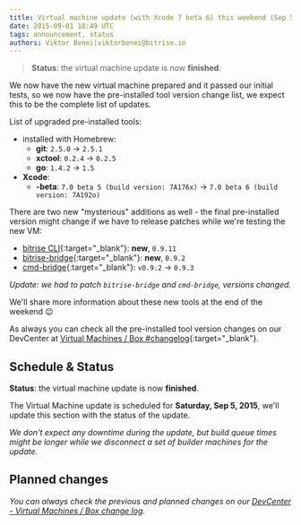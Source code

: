 ```yaml
---
title: Virtual machine update (with Xcode 7 beta 6) this weekend (Sep 5)
date: 2015-09-01 18:49 UTC
tags: announcement, status
authors: Viktor Benei|viktorbenei@bitrise.io
---
```


> **Status**: the virtual machine update is now **finished**.

We now have the new virtual machine prepared and it
passed our initial tests, so we now have the pre-installed tool
version change list, we expect this to be the complete list of updates.

List of upgraded pre-installed tools:

* installed with Homebrew:
    * __git__: `2.5.0` -> `2.5.1`
    * __xctool__: `0.2.4` -> `0.2.5`
    * __go__: `1.4.2` -> `1.5`
* __Xcode__:
    * __-beta__: `7.0 beta 5 (build version: 7A176x)` -> `7.0 beta 6 (build version: 7A192o)`

There are two new "mysterious" additions as well - the final pre-installed version
might change if we have to release patches while we're testing the new VM:

* [bitrise CLI](https://github.com/bitrise-io/bitrise){:target="_blank"}: **new**, `0.9.11`
* [bitrise-bridge](https://github.com/bitrise-io/bitrise-bridge){:target="_blank"}: **new**, `0.9.2`
* [cmd-bridge](https://github.com/bitrise-io/cmd-bridge){:target="_blank"}: `v0.9.2` -> `0.9.3`

*Update: we had to patch `bitrise-bridge` and `cmd-bridge`, versions changed.*

We'll share more information about these new tools at the end of the weekend 😉

As always you can check all the pre-installed tool version
changes on our DevCenter at [Virtual Machines / Box #changelog](http://devcenter.bitrise.io/docs/vm-box-changelog.html){:target="_blank"}.


## Schedule & Status

**Status**: the virtual machine update is now **finished**.

The Virtual Machine update is scheduled for **Saturday, Sep 5, 2015**,
we'll update this section with the status of the update.

*We don't expect any downtime during the update, but build queue
times might be longer while we disconnect a set of
builder machines for the update.*


## Planned changes

*You can always check the previous and planned changes
on our [DevCenter - Virtual Machines / Box change log](http://devcenter.bitrise.io/docs/vm-box-changelog.html).*
